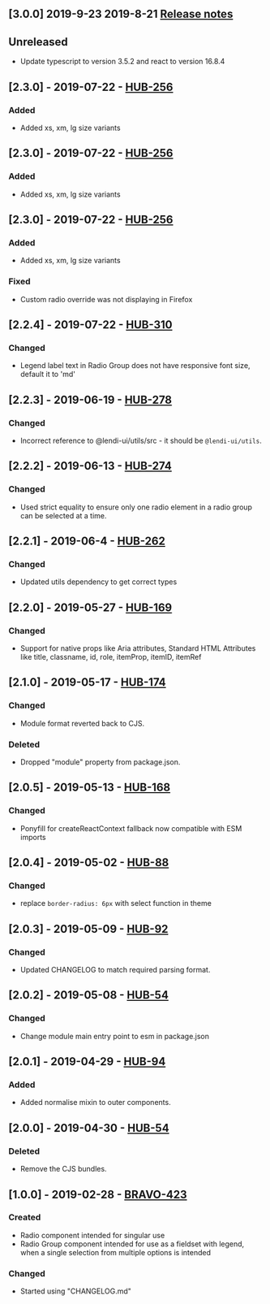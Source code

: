 ## [3.0.0] 2019-9-23 2019-8-21 [Release notes](https://creditandfinance.atlassian.net/wiki/spaces/HUB/pages/803930391/Upcoming+Major+Changes)
## Unreleased
- Update typescript to version 3.5.2 and react to version 16.8.4

## [2.3.0] - 2019-07-22 - [HUB-256](https://creditandfinance.atlassian.net/browse/HUB-256)
### Added
- Added xs, xm, lg size variants

## [2.3.0] - 2019-07-22 - [HUB-256](https://creditandfinance.atlassian.net/browse/HUB-256)
### Added
- Added xs, xm, lg size variants


## [2.3.0] - 2019-07-22 - [HUB-256](https://creditandfinance.atlassian.net/browse/HUB-256)
### Added
- Added xs, xm, lg size variants

### Fixed
- Custom radio override was not displaying in Firefox

## [2.2.4] - 2019-07-22 - [HUB-310](https://creditandfinance.atlassian.net/browse/HUB-310)
### Changed
- Legend label text in Radio Group does not have responsive font size, default it to 'md'

## [2.2.3] - 2019-06-19 - [HUB-278](https://creditandfinance.atlassian.net/browse/HUB-278)
### Changed
- Incorrect reference to @lendi-ui/utils/src - it should be `@lendi-ui/utils`.

## [2.2.2] - 2019-06-13 - [HUB-274](https://creditandfinance.atlassian.net/browse/HUB-274)
### Changed
- Used strict equality to ensure only one radio element in a radio group can be selected at a time.

## [2.2.1] - 2019-06-4 - [HUB-262](https://creditandfinance.atlassian.net/browse/HUB-262)
### Changed
- Updated utils dependency to get correct types

## [2.2.0] - 2019-05-27 - [HUB-169](https://creditandfinance.atlassian.net/browse/HUB-169)
### Changed
- Support for native props like Aria attributes, Standard HTML Attributes like title, classname, id, role, itemProp, itemID, itemRef

## [2.1.0] - 2019-05-17 - [HUB-174](https://creditandfinance.atlassian.net/browse/HUB-174)
### Changed
- Module format reverted back to CJS.
### Deleted
- Dropped "module" property from package.json.

## [2.0.5] - 2019-05-13 - [HUB-168](https://creditandfinance.atlassian.net/browse/HUB-168)
### Changed
- Ponyfill for createReactContext fallback now compatible with ESM imports

## [2.0.4] - 2019-05-02 - [HUB-88](https://creditandfinance.atlassian.net/browse/HUB-88)
### Changed
- replace `border-radius: 6px` with select function in theme

## [2.0.3] - 2019-05-09 - [HUB-92](https://creditandfinance.atlassian.net/browse/HUB-92)
### Changed
- Updated CHANGELOG to match required parsing format.

## [2.0.2] - 2019-05-08 - [HUB-54](https://creditandfinance.atlassian.net/browse/HUB-54)
### Changed
- Change module main entry point to esm in package.json

## [2.0.1] - 2019-04-29 - [HUB-94](https://creditandfinance.atlassian.net/browse/HUB-94)
### Added
- Added normalise mixin to outer components.

## [2.0.0] - 2019-04-30 - [HUB-54](https://creditandfinance.atlassian.net/browse/HUB-54)
### Deleted
- Remove the CJS bundles.

## [1.0.0] - 2019-02-28 - [BRAVO-423](https://creditandfinance.atlassian.net/browse/BRAVO-423)
### Created
- Radio component intended for singular use
- Radio Group component intended for use as a fieldset with legend, when a single selection from multiple options is intended

### Changed
- Started using "CHANGELOG.md"
